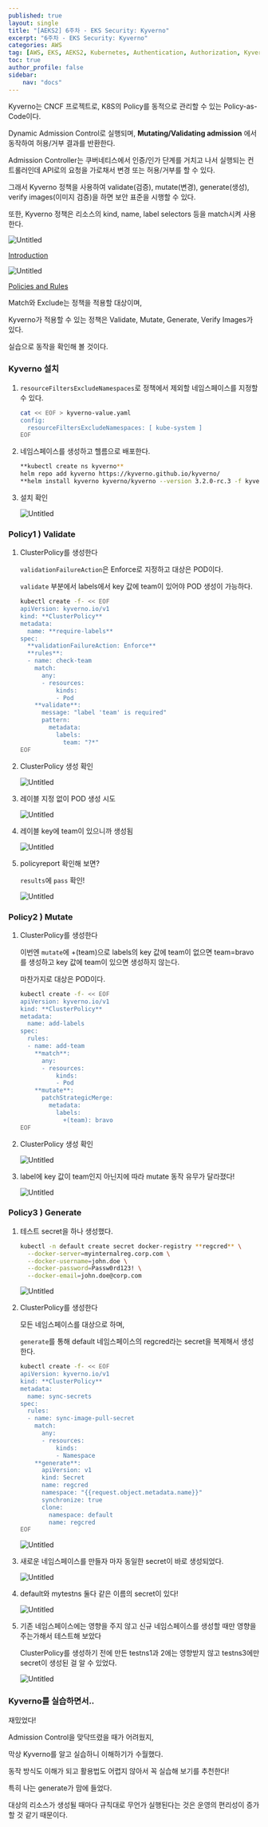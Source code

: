 ```yaml
---
published: true
layout: single
title: "[AEKS2] 6주차 - EKS Security: Kyverno"
excerpt: "6주차 - EKS Security: Kyverno"
categories: AWS
tag: [AWS, EKS, AEKS2, Kubernetes, Authentication, Authorization, Kyverno]
toc: true
author_profile: false
sidebar:
    nav: "docs"
---
```


Kyverno는 CNCF 프로젝트로, K8S의 Policy를 동적으로 관리할 수 있는 Policy-as-Code이다.

Dynamic Admission Control로 실행되며, **Mutating/Validating admission** 에서 동작하여 허용/거부 결과를 반환한다.

Admission Controller는 쿠버네티스에서 인증/인가 단계를 거치고 나서 실행되는 컨트롤러인데 API로의 요청을 가로채서 변경 또는 허용/거부를 할 수 있다.

그래서 Kyverno 정책을 사용하여 validate(검증), mutate(변경), generate(생성), verify images(이미지 검증)을 하면 보안 표준을 시행할 수 있다.

또한, Kyverno 정책은 리소스의 kind, name, label selectors 등을 match시켜 사용한다.

![Untitled](6%E1%84%8C%E1%85%AE%E1%84%8E%E1%85%A1%20-%20EKS%20Security%20Kyverno%208684980ad06e4b44be551b5ed371560e/Untitled.png)

[Introduction](https://kyverno.io/docs/introduction/)

![Untitled](6%E1%84%8C%E1%85%AE%E1%84%8E%E1%85%A1%20-%20EKS%20Security%20Kyverno%208684980ad06e4b44be551b5ed371560e/Untitled%201.png)

[Policies and Rules](https://kyverno.io/docs/kyverno-policies/)

Match와 Exclude는 정책을 적용할 대상이며,

Kyverno가 적용할 수 있는 정책은 Validate, Mutate, Generate, Verify Images가 있다.

 

실습으로 동작을 확인해 볼 것이다.

### Kyverno 설치

1. `resourceFiltersExcludeNamespaces`로 정책에서 제외할 네임스페이스를 지정할 수 있다. 
    
    ```bash
    cat << EOF > kyverno-value.yaml
    config:
      resourceFiltersExcludeNamespaces: [ kube-system ]
    EOF
    ```
    
2. 네임스페이스를 생성하고 헬름으로 배포한다.
    
    ```bash
    **kubectl create ns kyverno**
    helm repo add kyverno https://kyverno.github.io/kyverno/
    **helm install kyverno kyverno/kyverno --version 3.2.0-rc.3 -f kyverno-value.yaml -n kyverno**
    ```
    
3. 설치 확인
    
    ![Untitled](6%E1%84%8C%E1%85%AE%E1%84%8E%E1%85%A1%20-%20EKS%20Security%20Kyverno%208684980ad06e4b44be551b5ed371560e/Untitled%202.png)
    

### Policy1 ) Validate

1. ClusterPolicy를 생성한다
    
    `validationFailureAction`은 Enforce로 지정하고 대상은 POD이다.
    
    `validate` 부분에서 labels에서 key 값에 team이 있어야 POD 생성이 가능하다. 
    
    ```bash
    kubectl create -f- << EOF
    apiVersion: kyverno.io/v1
    kind: **ClusterPolicy**
    metadata:
      name: **require-labels**
    spec:
      **validationFailureAction: Enforce**
      **rules**:
      - name: check-team
        match:
          any:
          - resources:
              kinds:
              - Pod
        **validate**:
          message: "label 'team' is required"
          pattern:
            metadata:
              labels:
                team: "?*"
    EOF
    ```
    
2. ClusterPolicy 생성 확인
    
    ![Untitled](6%E1%84%8C%E1%85%AE%E1%84%8E%E1%85%A1%20-%20EKS%20Security%20Kyverno%208684980ad06e4b44be551b5ed371560e/Untitled%203.png)
    
3. 레이블 지정 없이 POD 생성 시도
    
    ![Untitled](6%E1%84%8C%E1%85%AE%E1%84%8E%E1%85%A1%20-%20EKS%20Security%20Kyverno%208684980ad06e4b44be551b5ed371560e/Untitled%204.png)
    
4. 레이블 key에 team이 있으니까 생성됨
    
    ![Untitled](6%E1%84%8C%E1%85%AE%E1%84%8E%E1%85%A1%20-%20EKS%20Security%20Kyverno%208684980ad06e4b44be551b5ed371560e/Untitled%205.png)
    
5. policyreport 확인해 보면?
    
    `results`에 `pass` 확인!
    
    ![Untitled](6%E1%84%8C%E1%85%AE%E1%84%8E%E1%85%A1%20-%20EKS%20Security%20Kyverno%208684980ad06e4b44be551b5ed371560e/Untitled%206.png)
    

### Policy2 ) Mutate

1. ClusterPolicy를 생성한다
    
    이번엔 `mutate`에 +(team)으로 labels의 key 값에 team이 없으면 team=bravo를 생성하고 key 값에 team이 있으면 생성하지 않는다.
    
    마찬가지로 대상은 POD이다. 
    
    ```bash
    kubectl create -f- << EOF
    apiVersion: kyverno.io/v1
    kind: **ClusterPolicy**
    metadata:
      name: add-labels
    spec:
      rules:
      - name: add-team
        **match**:
          any:
          - resources:
              kinds:
              - Pod
        **mutate**:
          patchStrategicMerge:
            metadata:
              labels:
                +(team): bravo
    EOF
    ```
    
2. ClusterPolicy 생성 확인
    
    ![Untitled](6%E1%84%8C%E1%85%AE%E1%84%8E%E1%85%A1%20-%20EKS%20Security%20Kyverno%208684980ad06e4b44be551b5ed371560e/Untitled%207.png)
    
3. label에 key 값이 team인지 아닌지에 따라 mutate 동작 유무가 달라졌다!  
    
    ![Untitled](6%E1%84%8C%E1%85%AE%E1%84%8E%E1%85%A1%20-%20EKS%20Security%20Kyverno%208684980ad06e4b44be551b5ed371560e/Untitled%208.png)
    

### Policy3 ) Generate

1. 테스트 secret을 하나 생성했다.
    
    ```bash
    kubectl -n default create secret docker-registry **regcred** \
      --docker-server=myinternalreg.corp.com \
      --docker-username=john.doe \
      --docker-password=Passw0rd123! \
      --docker-email=john.doe@corp.com
    ```
    
    ![Untitled](6%E1%84%8C%E1%85%AE%E1%84%8E%E1%85%A1%20-%20EKS%20Security%20Kyverno%208684980ad06e4b44be551b5ed371560e/Untitled%209.png)
    
2. ClusterPolicy를 생성한다
    
    모든 네임스페이스를 대상으로 하며,
    
    `generate`를 통해 default 네임스페이스의 regcred라는 secret을 복제해서 생성한다.
    
    ```bash
    kubectl create -f- << EOF
    apiVersion: kyverno.io/v1
    kind: **ClusterPolicy**
    metadata:
      name: sync-secrets
    spec:
      rules:
      - name: sync-image-pull-secret
        match:
          any:
          - resources:
              kinds:
              - Namespace
        **generate**:
          apiVersion: v1
          kind: Secret
          name: regcred
          namespace: "{{request.object.metadata.name}}"
          synchronize: true
          clone:
            namespace: default
            name: regcred
    EOF
    ```
    
    ![Untitled](6%E1%84%8C%E1%85%AE%E1%84%8E%E1%85%A1%20-%20EKS%20Security%20Kyverno%208684980ad06e4b44be551b5ed371560e/Untitled%2010.png)
    
3. 새로운 네임스페이스를 만들자 마자 동일한 secret이 바로 생성되었다.
    
    ![Untitled](6%E1%84%8C%E1%85%AE%E1%84%8E%E1%85%A1%20-%20EKS%20Security%20Kyverno%208684980ad06e4b44be551b5ed371560e/Untitled%2011.png)
    
4. default와 mytestns 둘다 같은 이름의 secret이 있다!
    
    ![Untitled](6%E1%84%8C%E1%85%AE%E1%84%8E%E1%85%A1%20-%20EKS%20Security%20Kyverno%208684980ad06e4b44be551b5ed371560e/Untitled%2012.png)
    
5. 기존 네임스페이스에는 영향을 주지 않고 신규 네임스페이스를 생성할 때만 영향을 주는가해서 테스트해 보았다
    
    ClusterPolicy를 생성하기 전에 만든 testns1과 2에는 영향받지 않고 testns3에만 secret이 생성된 걸 알 수 있었다.
    
    ![Untitled](6%E1%84%8C%E1%85%AE%E1%84%8E%E1%85%A1%20-%20EKS%20Security%20Kyverno%208684980ad06e4b44be551b5ed371560e/Untitled%2013.png)
    

### Kyverno를 실습하면서..

재밌었다!

Admission Control을 맞닥뜨렸을 때가 어려웠지,

막상 Kyverno를 알고 실습하니 이해하기가 수월했다.

동작 방식도 이해가 되고 활용법도 어렵지 않아서 꼭 실습해 보기를 추천한다!

특히 나는 generate가 맘에 들었다.

대상의 리소스가 생성될 때마다 규칙대로 무언가 실행된다는 것은 운영의 편리성이 증가할 것 같기 때문이다.